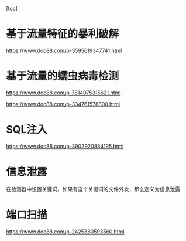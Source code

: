 [toc]



# 基于流量特征的暴利破解

https://www.doc88.com/p-3595619347741.html



# 基于流量的蠕虫病毒检测

https://www.doc88.com/p-7814075315621.html

https://www.doc88.com/p-334761578800.html



# SQL注入

https://www.doc88.com/p-3902920884195.html





# 信息泄露

在检测器中设置关键词，如果有这个关键词的文件外发，那么定义为信息泄露



# 端口扫描

https://www.doc88.com/p-2425380593560.html


